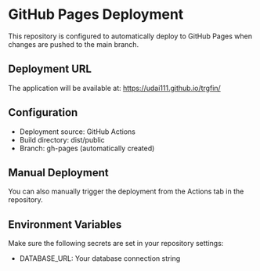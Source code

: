 # GitHub Pages Deployment

This repository is configured to automatically deploy to GitHub Pages when changes are pushed to the main branch.

## Deployment URL
The application will be available at: https://udai111.github.io/trgfin/

## Configuration
- Deployment source: GitHub Actions
- Build directory: dist/public
- Branch: gh-pages (automatically created)

## Manual Deployment
You can also manually trigger the deployment from the Actions tab in the repository.

## Environment Variables
Make sure the following secrets are set in your repository settings:
- DATABASE_URL: Your database connection string